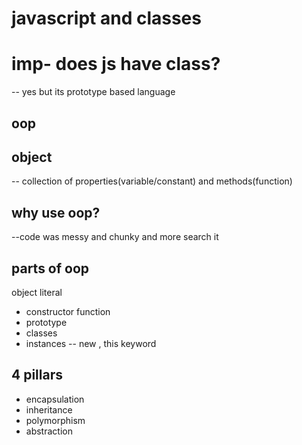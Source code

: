 # javascript and classes
# imp- does js have class? 
-- yes but its prototype based language

## oop

## object
-- collection of properties(variable/constant) and methods(function)

## why use oop?
--code was messy and chunky and more search it

## parts of oop
object literal

- constructor  function
- prototype
- classes
- instances -- new , this keyword

## 4 pillars
- encapsulation
- inheritance
- polymorphism
- abstraction
